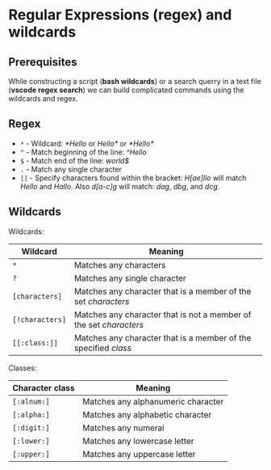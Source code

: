 # Regular Expressions (regex) and wildcards

## Prerequisites

While constructing a script (**bash wildcards**) or a search querry in a text file (**vscode regex search**) we can build complicated commands using the wildcards and regex.

## Regex

* ```*``` - Wildcard: *\*Hello* or *Hello\** or *\*Hello\**
* ```^``` - Match beginning of the line: *\^Hello*
* ```$``` - Match end of the line: *world\$*
* ```.``` - Match any single character
* ```[]``` - Specify characters found within the bracket: *H\[ae\]llo* will match *Hello* and *Hallo*. Also *d\[a-c\]g* will match: *dag*, *dbg*, and *dcg*.

## Wildcards

Wildcards:

|Wildcard|Meaning|
|---|---|
|```*```|Matches any characters|
|```?```|Matches any single character|
|```[characters]```|Matches any character that is a member of the set *characters*|
|```[!characters]```|Matches any character that is not a member of the set *characters*|
|```[[:class:]]```|Matches any character that is a member of the specified *class*|

Classes:

|Character class|Meaning|
|---|---|
|```[:alnum:]```|Matches any alphanumeric character|
|```[:alpha:]```|Matches any alphabetic character|
|```[:digit:]```|Matches any numeral|
|```[:lower:]```|Matches any lowercase letter|
|```[:upper:]```|Matches any uppercase letter|
